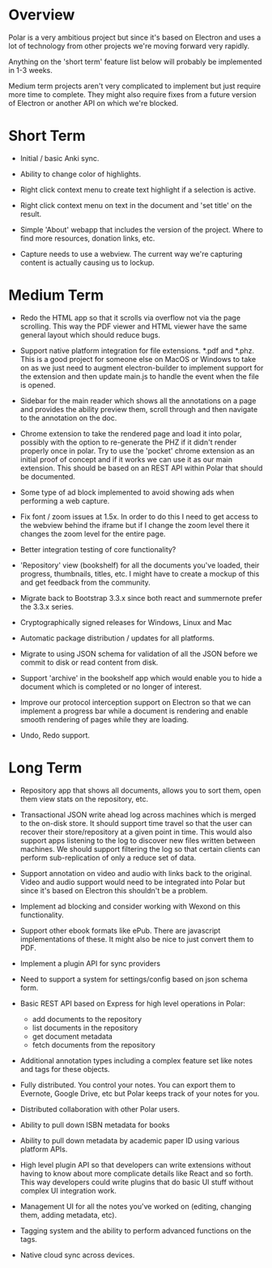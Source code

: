 
# Overview

Polar is a very ambitious project but since it's based on Electron and uses a
lot of technology from other projects we're moving forward very rapidly.

Anything on the 'short term' feature list below will probably be implemented 
in 1-3 weeks.

Medium term projects aren't very complicated to implement but just require more 
time to complete.  They might also require fixes from a future version of 
Electron or another API on which we're blocked. 

# Short Term

- Initial / basic Anki sync.  

- Ability to change color of highlights. 

- Right click context menu to create text highlight if a selection is active.

- Right click context menu on text in the document and 'set title' on the result.  

- Simple 'About' webapp that includes the version of the project. Where to find
  more resources, donation links, etc.
  
- Capture needs to use a webview. The current way we're capturing content is 
  actually causing us to lockup.  

# Medium Term

- Redo the HTML app so that it scrolls via overflow not via the page scrolling.
  This way the PDF viewer and HTML viewer have the same general layout which 
  should reduce bugs.

- Support native platform integration for file extensions. *.pdf and *.phz. 
  This is a good project for someone else on MacOS or Windows to take on as we
  just need to augment electron-builder to implement support for the extension
  and then update main.js to handle the event when the file is opened.  

- Sidebar for the main reader which shows all the annotations on a page and 
  provides the ability preview them, scroll through and then navigate to the
  annotation on the doc.

- Chrome extension to take the rendered page and load it into polar, possibly
  with the option to re-generate the PHZ if it didn't render properly once 
  in polar.  Try to use the 'pocket' chrome extension as an initial proof of 
  concept and if it works we can use it as our main extension.  This should 
  be based on an REST API within Polar that should be documented. 

- Some type of ad block implemented to avoid showing ads when performing a 
  web capture.
  
- Fix font / zoom issues at 1.5x.  In order to do this I need to get access
  to the webview behind the iframe but if I change the zoom level there it
  changes the zoom level for the entire page.  

- Better integration testing of core functionality?

- 'Repository' view (bookshelf) for all the documents you've loaded, their
  progress, thumbnails, titles, etc.  I might have to create a mockup of this and
  get feedback from the community.

- Migrate back to Bootstrap 3.3.x since both react and summernote prefer the 
  3.3.x series. 
  
- Cryptographically signed releases for Windows, Linux and Mac

- Automatic package distribution / updates for all platforms.
  
- Migrate to using JSON schema for validation of all the JSON before we commit 
  to disk or read content from disk. 
  
- Support 'archive' in the bookshelf app which would enable you to hide a document
  which is completed or no longer of interest.  
  
- Improve our protocol interception support on Electron so that we can implement
  a progress bar while a document is rendering and enable smooth rendering of 
  pages while they are loading. 
  
- Undo, Redo support.
  
# Long Term

- Repository app that shows all documents, allows you to sort them, open them
  view stats on the repository, etc.

- Transactional JSON write ahead log across machines which is merged to the 
  on-disk store. It should support time travel so that the user can recover their
  store/repository at a given point in time.  This would also support apps
  listening to the log to discover new files written between machines.  We should
  support filtering the log so that certain clients can perform sub-replication
  of only a reduce set of data.  

- Support annotation on video and audio with links back to the original.  Video
  and audio support would need to be integrated into Polar but since it's based
  on Electron this shouldn't be a problem. 

- Implement ad blocking and consider working with Wexond on this functionality.

- Support other ebook formats like ePub. There are javascript implementations of
  these. It might also be nice to just convert them to PDF.
   
- Implement a plugin API for sync providers

- Need to support a system for settings/config based on json schema form.

- Basic REST API based on Express for high level operations in Polar:
    - add documents to the repository
    - list documents in the repository
    - get document metadata 
    - fetch documents from the repository

 - Additional annotation types including a complex feature set like notes and
  tags for these objects.

 - Fully distributed. You control your notes. You can export them to Evernote,
   Google Drive, etc but Polar keeps track of your notes for you.

 - Distributed collaboration with other Polar users.

 - Ability to pull down ISBN metadata for books

 - Ability to pull down metadata by academic paper ID using various platform
   APIs.

 - High level plugin API so that developers can write extensions without having
   to know about more complicate details like React and so forth.  This way 
   developers could write plugins that do basic UI stuff without complex UI 
   integration work.
   
 - Management UI for all the notes you've worked on (editing, changing them,
   adding metadata, etc).

 - Tagging system and the ability to perform advanced functions on the tags.

 - Native cloud sync across devices.
   
